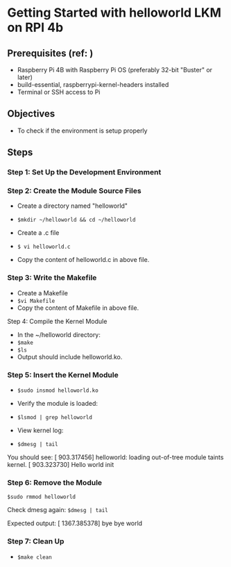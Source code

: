 # Getting Started with helloworld LKM on RPI 4b

## Prerequisites (ref: )
- Raspberry Pi 4B with Raspberry Pi OS (preferably 32-bit "Buster" or later)
- build-essential, raspberrypi-kernel-headers installed
- Terminal or SSH access to Pi

## Objectives
- To check if the environment is setup properly


## Steps 
### Step 1: Set Up the Development Environment
### Step 2: Create the Module Source Files
- Create a directory named "helloworld"
- ``$mkdir ~/helloworld && cd ~/helloworld``

- Create a .c file 
- ``$ vi helloworld.c``
- Copy the content of helloworld.c in above file.

### Step 3: Write the Makefile
- Create a Makefile
- ``$vi Makefile`` 
- Copy the content of Makefile in above file.

Step 4: Compile the Kernel Module
- In the ~/helloworld  directory:
- ``$make``
- ``$ls``
- Output should include helloworld.ko.

### Step 5: Insert the Kernel Module
- ``$sudo insmod helloworld.ko``
- Verify the module is loaded:
- ``$lsmod | grep helloworld``

- View kernel log:
- ``$dmesg | tail``

You should see: 
[  903.317456] helloworld: loading out-of-tree module taints kernel.
[  903.323730] Hello world init

### Step 6: Remove the Module
``$sudo rmmod helloworld``

Check dmesg again:
``$dmesg | tail``

Expected output:
[ 1367.385378] bye bye world

### Step 7: Clean Up
- ``$make clean``



